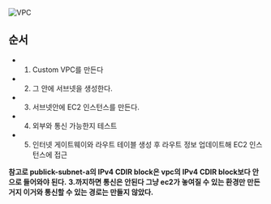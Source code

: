 
![VPC](https://user-images.githubusercontent.com/67897827/159907582-75a96777-e9b3-4e80-82eb-e0ffa3c5c4e7.PNG)

## 순서
* 1. Custom VPC를 만든다
* 2. 그 안에 서브넷을 생성한다.
* 3. 서브넷안에 EC2 인스턴스를 만든다.
* 4. 외부와 통신 가능한지 테스트
* 5. 인터넷 게이트웨이와 라우트 테이블 생성 후 라우트 정보 업데이트해 EC2 인스턴스에 접근

**참고로 publick-subnet-a의 IPv4 CDIR block은 vpc의 IPv4 CDIR block보다 안으로 들어와야 된다.**
**3.까지하면 통신은 안된다 그냥 ec2가 놓여질 수 있는 환경만 만든거지 이거와 통신할 수 있는 경로는 만들지 않았다.**
